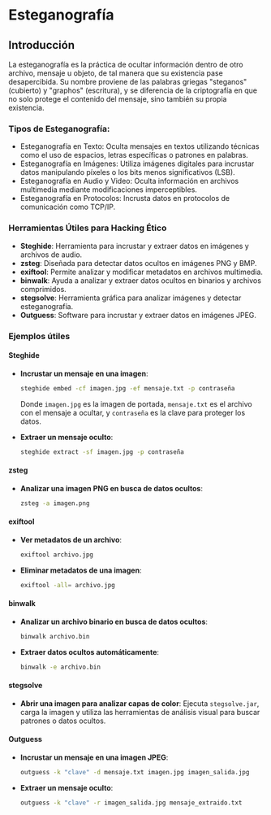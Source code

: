 # Esteganografía

## Introducción

La esteganografía es la práctica de ocultar información dentro de otro archivo, mensaje u objeto, de tal manera que su existencia pase desapercibida. Su nombre proviene de las palabras griegas "steganos" (cubierto) y "graphos" (escritura), y se diferencia de la criptografía en que no solo protege el contenido del mensaje, sino también su propia existencia.

### Tipos de Esteganografía:
- Esteganografía en Texto: Oculta mensajes en textos utilizando técnicas como el uso de espacios, letras específicas o patrones en palabras.
- Esteganografía en Imágenes: Utiliza imágenes digitales para incrustar datos manipulando píxeles o los bits menos significativos (LSB).
- Esteganografía en Audio y Video: Oculta información en archivos multimedia mediante modificaciones imperceptibles.
- Esteganografía en Protocolos: Incrusta datos en protocolos de comunicación como TCP/IP.

### Herramientas Útiles para Hacking Ético
- **Steghide**: Herramienta para incrustar y extraer datos en imágenes y archivos de audio.
- **zsteg**: Diseñada para detectar datos ocultos en imágenes PNG y BMP.
- **exiftool**: Permite analizar y modificar metadatos en archivos multimedia.
- **binwalk**: Ayuda a analizar y extraer datos ocultos en binarios y archivos comprimidos.
- **stegsolve**: Herramienta gráfica para analizar imágenes y detectar esteganografía.
- **Outguess**: Software para incrustar y extraer datos en imágenes JPEG.

### Ejemplos útiles

#### Steghide
- **Incrustar un mensaje en una imagen**:
  ```bash
  steghide embed -cf imagen.jpg -ef mensaje.txt -p contraseña
  ```
  Donde `imagen.jpg` es la imagen de portada, `mensaje.txt` es el archivo con el mensaje a ocultar, y `contraseña` es la clave para proteger los datos.

- **Extraer un mensaje oculto**:
  ```bash
  steghide extract -sf imagen.jpg -p contraseña
  ```

#### zsteg
- **Analizar una imagen PNG en busca de datos ocultos**:
  ```bash
  zsteg -a imagen.png
  ```

#### exiftool
- **Ver metadatos de un archivo**:
  ```bash
  exiftool archivo.jpg
  ```

- **Eliminar metadatos de una imagen**:
  ```bash
  exiftool -all= archivo.jpg
  ```

#### binwalk
- **Analizar un archivo binario en busca de datos ocultos**:
  ```bash
  binwalk archivo.bin
  ```

- **Extraer datos ocultos automáticamente**:
  ```bash
  binwalk -e archivo.bin
  ```

#### stegsolve
- **Abrir una imagen para analizar capas de color**:
  Ejecuta `stegsolve.jar`, carga la imagen y utiliza las herramientas de análisis visual para buscar patrones o datos ocultos.

#### Outguess
- **Incrustar un mensaje en una imagen JPEG**:
  ```bash
  outguess -k "clave" -d mensaje.txt imagen.jpg imagen_salida.jpg
  ```

- **Extraer un mensaje oculto**:
  ```bash
  outguess -k "clave" -r imagen_salida.jpg mensaje_extraido.txt
  ```